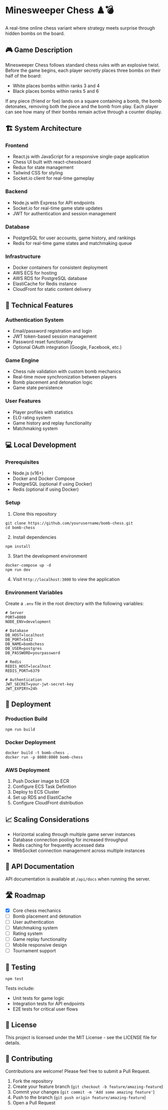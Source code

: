 # Minesweeper Chess ♟️💣

A real-time online chess variant where strategy meets surprise through hidden bombs on the board.

## 🎮 Game Description

Minesweeper Chess follows standard chess rules with an explosive twist. Before the game begins, each player secretly places three bombs on their half of the board:
- White places bombs within ranks 3 and 4
- Black places bombs within ranks 5 and 6

If any piece (friend or foe) lands on a square containing a bomb, the bomb detonates, removing both the piece and the bomb from play. Each player can see how many of their bombs remain active through a counter display.

## 🏗️ System Architecture

### Frontend
- React.js with JavaScript for a responsive single-page application
- Chess UI built with react-chessboard
- Redux for state management
- Tailwind CSS for styling
- Socket.io client for real-time gameplay

### Backend
- Node.js with Express for API endpoints
- Socket.io for real-time game state updates
- JWT for authentication and session management

### Database
- PostgreSQL for user accounts, game history, and rankings
- Redis for real-time game states and matchmaking queue

### Infrastructure
- Docker containers for consistent deployment
- AWS ECS for hosting
- AWS RDS for PostgreSQL database
- ElastiCache for Redis instance
- CloudFront for static content delivery

## 🔧 Technical Features

### Authentication System
- Email/password registration and login
- JWT token-based session management
- Password reset functionality
- Optional OAuth integration (Google, Facebook, etc.)

### Game Engine
- Chess rule validation with custom bomb mechanics
- Real-time move synchronization between players
- Bomb placement and detonation logic
- Game state persistence

### User Features
- Player profiles with statistics
- ELO rating system
- Game history and replay functionality
- Matchmaking system

## 💻 Local Development

### Prerequisites
- Node.js (v16+)
- Docker and Docker Compose
- PostgreSQL (optional if using Docker)
- Redis (optional if using Docker)

### Setup
1. Clone this repository
```
git clone https://github.com/yourusername/bomb-chess.git
cd bomb-chess
```

2. Install dependencies
```
npm install
```

3. Start the development environment
```
docker-compose up -d
npm run dev
```

4. Visit `http://localhost:3000` to view the application

### Environment Variables
Create a `.env` file in the root directory with the following variables:
```
# Server
PORT=8080
NODE_ENV=development

# Database
DB_HOST=localhost
DB_PORT=5432
DB_NAME=bombchess
DB_USER=postgres
DB_PASSWORD=yourpassword

# Redis
REDIS_HOST=localhost
REDIS_PORT=6379

# Authentication
JWT_SECRET=your-jwt-secret-key
JWT_EXPIRY=24h
```

## 🚀 Deployment

### Production Build
```
npm run build
```

### Docker Deployment
```
docker build -t bomb-chess .
docker run -p 8080:8080 bomb-chess
```

### AWS Deployment
1. Push Docker image to ECR
2. Configure ECS Task Definition
3. Deploy to ECS Cluster
4. Set up RDS and ElastiCache
5. Configure CloudFront distribution

## 📈 Scaling Considerations

- Horizontal scaling through multiple game server instances
- Database connection pooling for increased throughput
- Redis caching for frequently accessed data
- WebSocket connection management across multiple instances

## 🔗 API Documentation

API documentation is available at `/api/docs` when running the server.

## 🛣️ Roadmap

- [x] Core chess mechanics
- [ ] Bomb placement and detonation
- [ ] User authentication
- [ ] Matchmaking system
- [ ] Rating system
- [ ] Game replay functionality
- [ ] Mobile responsive design
- [ ] Tournament support

## 🧪 Testing

```
npm test
```

Tests include:
- Unit tests for game logic
- Integration tests for API endpoints
- E2E tests for critical user flows

## 📄 License

This project is licensed under the MIT License - see the LICENSE file for details.

## 👥 Contributing

Contributions are welcome! Please feel free to submit a Pull Request.

1. Fork the repository
2. Create your feature branch (`git checkout -b feature/amazing-feature`)
3. Commit your changes (`git commit -m 'Add some amazing feature'`)
4. Push to the branch (`git push origin feature/amazing-feature`)
5. Open a Pull Request